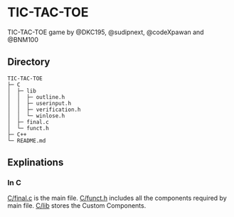 # TIC-TAC-TOE
TIC-TAC-TOE game by @DKC195, @sudipnext, @codeXpawan and @BNM100

## Directory
```
TIC-TAC-TOE              
├─ C                     
│  ├─ lib                
│  │  ├─ outline.h       
│  │  ├─ userinput.h     
│  │  ├─ verification.h  
│  │  └─ winlose.h       
│  ├─ final.c            
│  └─ funct.h            
├─ C++                   
└─ README.md             

```

## Explinations
### In C
[C/final.c](./C/final.c) is the main file.
[C/funct.h](./C/funct.h) includes all the components required by main file.
[C/lib](./C/lib/) stores the Custom Components.